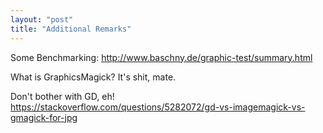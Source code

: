 ```yaml
---
layout: "post"
title: "Additional Remarks"
---
```


Some Benchmarking: http://www.baschny.de/graphic-test/summary.html

What is GraphicsMagick? It's shit, mate.

Don't bother with GD, eh!
https://stackoverflow.com/questions/5282072/gd-vs-imagemagick-vs-gmagick-for-jpg
